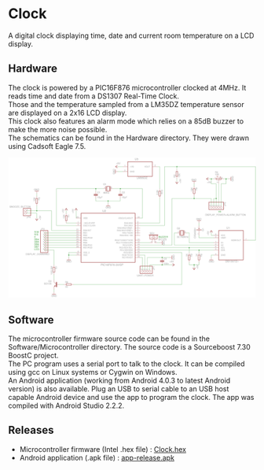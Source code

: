 # Clock
A digital clock displaying time, date and current room temperature on a LCD display.

## Hardware
The clock is powered by a PIC16F876 microcontroller clocked at 4MHz. It reads time and date from a DS1307 Real-Time Clock.  
Those and the temperature sampled from a LM35DZ temperature sensor are displayed on a 2x16 LCD display.  
This clock also features an alarm mode which relies on a 85dB buzzer to make the more noise possible.  
The schematics can be found in the Hardware directory. They were drawn using Cadsoft Eagle 7.5.  
  
![Main board schematics](https://github.com/RICCIARDI-Adrien/Clock/blob/master/Hardware/Main_Board.png)

## Software
The microcontroller firmware source code can be found in the Software/Microcontroller directory. The source code is a Sourceboost 7.30 BoostC project.  
The PC program uses a serial port to talk to the clock. It can be compiled using gcc on Linux systems or Cygwin on Windows.  
An Android application (working from Android 4.0.3 to latest Android version) is also available. Plug an USB to serial cable to an USB host capable Android device and use the app to program the clock. The app was compiled with Android Studio 2.2.2.

## Releases
* Microcontroller firmware (Intel .hex file) : [Clock.hex](https://github.com/RICCIARDI-Adrien/Clock/blob/master/Software/Microcontroller/Release/Clock.hex)
* Android application (.apk file) : [app-release.apk](https://github.com/RICCIARDI-Adrien/Clock/blob/master/Software/Android/Clock/app-release.apk)